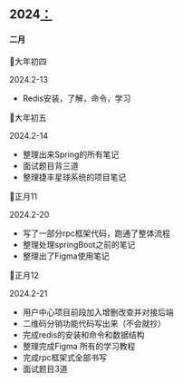 ## 2024[：]()

#### 二月

:date:大年初四

2024.2-13

- Redis安装，了解，命令，学习

:date:大年初五

2024.2-14

- 整理出来Spring的所有笔记
- 面试题目背三道
- 整理捷丰星球系统的项目笔记



:date:正月11

2024.2-20

- 写了一部分rpc框架代码，跑通了整体流程
- 整理处理springBoot之前的笔记
- 整理出了Figma使用笔记

:date:正月12

2024.2-21

- 用户中心项目前段加入增删改查并对接后端
- 二维码分销功能代码写出来（不会就抄）
- 完成redis的安装和命令和数据结构
- 整理完成Figma 所有的学习教程
- 完成rpc框架式全部书写
- 面试题目3道


